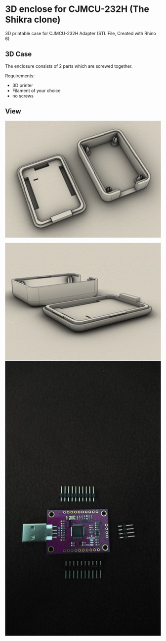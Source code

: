 # 3D enclose for CJMCU-232H (The Shikra clone)
3D printable case for CJMCU-232H Adapter (STL File, Created with Rhino 6)

## 3D Case

The enclosure consists of 2 parts which are screwed together. 

Requirements:
* 3D printer 
* Filament of your choice
* no screws

## View
![Example Case](iso-inside.jpg)

![Example Case](iso.jpg)
![Example Case](CJMCU-232H.jpg)
